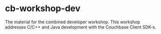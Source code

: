 # cb-workshop-dev
The material for the combined developer workshop. This workshop addresses C/C++ and Java development with the Couchbase Client SDK-s.
